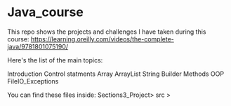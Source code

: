 # Java_course

This repo shows the projects and challenges I have taken during this course: https://learning.oreilly.com/videos/the-complete-java/9781801075190/

Here's the list of the main topics:

Introduction
Control statments
Array
ArrayList
String Builder
Methods
OOP
FileIO_Exceptions

You can find these files inside: Sections3_Project> src >
